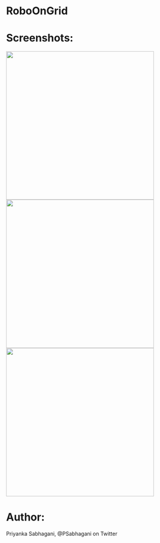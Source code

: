 # RoboOnGrid

# Screenshots:![]()
<image src= "ScreenShots/1.png" height="400"/>
<image src= "ScreenShots/2.png" height="400"/>
<image src= "ScreenShots/3.png" height="400"/>

# Author:
Priyanka Sabhagani, @PSabhagani on Twitter
